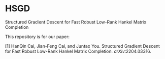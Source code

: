 # HSGD
Structured Gradient Descent for Fast Robust Low-Rank Hankel Matrix Completion

This repository is for our paper:

[1] HanQin Cai, Jian-Feng Cai, and Juntao You. Structured Gradient Descent for Fast Robust Low-Rank Hankel Matrix Completion. *arXiv*:2204.03316.
